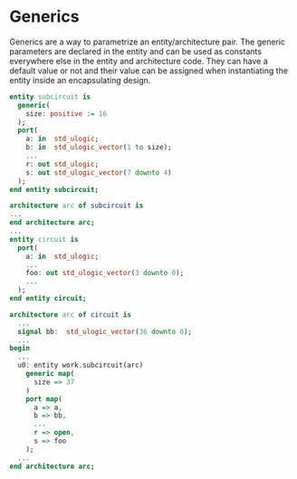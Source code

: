 <!--
Copyright © Telecom Paris
Copyright © Renaud Pacalet (renaud.pacalet@telecom-paris.fr)

This file must be used under the terms of the CeCILL. This source
file is licensed as described in the file COPYING, which you should
have received as part of this distribution. The terms are also
available at:
https://cecill.info/licences/Licence_CeCILL_V2.1-en.html
-->

# Generics

Generics are a way to parametrize an entity/architecture pair.
The generic parameters are declared in the entity and can be used as constants everywhere else in the entity and architecture code.
They can have a default value or not and their value can be assigned when instantiating the entity inside an encapsulating design.

```vhdl
entity subcircuit is
  generic(
    size: positive := 16
  );
  port(
    a: in  std_ulogic;
    b: in  std_ulogic_vector(1 to size);
    ...
    r: out std_ulogic;
    s: out std_ulogic_vector(7 downto 4)
  );
end entity subcircuit;

architecture arc of subcircuit is
...
end architecture arc;
...
entity circuit is
  port(
    a: in  std_ulogic;
    ...
    foo: out std_ulogic_vector(3 downto 0);
    ...
  );
end entity circuit;

architecture arc of circuit is
  ...
  signal bb:  std_ulogic_vector(36 downto 0);
  ...
begin
  ...
  u0: entity work.subcircuit(arc)
    generic map(
      size => 37
    )
    port map(
      a => a,
      b => bb,
      ...
      r => open,
      s => foo
    );
  ...
end architecture arc;
```

<!-- vim: set tabstop=4 softtabstop=4 shiftwidth=4 expandtab textwidth=0: -->
